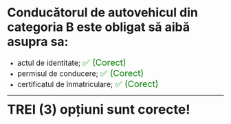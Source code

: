 # Conducătorul de autovehicul din categoria B este obligat să aibă asupra sa:

- <span style="font-size: larger;">actul de identitate; <span style="color: green; font-size: larger;">✅ (Corect)</span></span>
- <span style="font-size: larger;">permisul de conducere; <span style="color: green; font-size: larger;">✅ (Corect)</span></span>
- <span style="font-size: larger;">certificatul de înmatriculare; <span style="color: green; font-size: larger;">✅ (Corect)</span></span>

---

<span style="font-size: 30px; font-weight: bold;">**TREI (3) opțiuni sunt corecte!**</span>